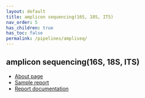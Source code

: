 ```yaml
---
layout: default
title: amplicon sequencing(16S, 18S, ITS)
nav_order: 5
has_children: true
has_toc: false
permalink: /pipelines/ampliseq/
---
```


## amplicon sequencing(16S, 18S, ITS)

- [About page](./about_ampliseq.md)
- [Sample report](./ampliseq_sample_report.html)
- [Report documentation](./ampliseq_documentation.md)
